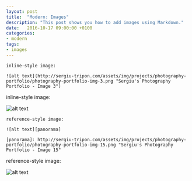 ```yaml
---
layout: post
title:  "Modern: Images"
description: "This post shows you how to add images using Markdown."
date:   2016-10-17 09:00:00 +0100
categories:
- modern
tags:
- images
---
```


```
inline-style image:

![alt text](http://sergiu-tripon.com/assets/img/projects/photography-portfolio/photography-portfolio-img-3.png "Sergiu's Photography Portfolio - Image 3")
```

inline-style image:

![alt text](http://sergiu-tripon.com/assets/img/projects/photography-portfolio/photography-portfolio-img-3.png "Sergiu's Photography Portfolio - Image 3")

<!--more-->

```
reference-style image:

![alt text][panorama]

[panorama]: http://sergiu-tripon.com/assets/img/projects/photography-portfolio/photography-portfolio-img-15.png "Sergiu's Photography Portfolio - Image 15"
```

reference-style image:

![alt text][panorama]

[panorama]: http://sergiu-tripon.com/assets/img/projects/photography-portfolio/photography-portfolio-img-15.png "Sergiu's Photography Portfolio - Image 15"
